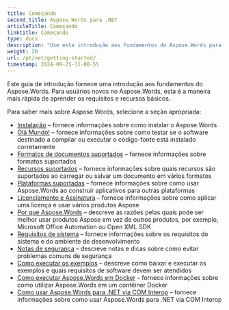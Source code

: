 ```yaml
---
title: Começando
second_title: Aspose.Words para .NET
articleTitle: Começando
linktitle: Começando
type: docs
description: "Use esta introdução aos fundamentos do Aspose.Words para .NET para começar a perceber o valor do Aspose.Words para o seu negócio."
weight: 20
url: /pt/net/getting-started/
timestamp: 2024-09-25-11-08-55
---
```


Este guia de introdução fornece uma introdução aos fundamentos do Aspose.Words. Para usuários novos no Aspose.Words, esta é a maneira mais rápida de aprender os requisitos e recursos básicos.

Para saber mais sobre Aspose.Words, selecione a seção apropriada:

- [Instalação](/words/pt/net/installation/) – fornece informações sobre como instalar o Aspose.Words
- [Olá Mundo!](/words/pt/net/hello-world/) – fornece informações sobre como testar se o software destinado a compilar ou executar o código-fonte está instalado corretamente
- [Formatos de documentos suportados](/words/pt/net/supported-document-formats/) – fornece informações sobre formatos suportados
- [Recursos suportados](/words/pt/net/features/) – fornece informações sobre quais recursos são suportados ao carregar ou salvar um documento em vários formatos
- [Plataformas suportadas](/words/net/platforms-and-interoperability/) – fornece informações sobre como usar Aspose.Words ao construir aplicativos para outras plataformas
- [Licenciamento e Assinatura](/words/pt/net/licensing/) – fornece informações sobre como aplicar uma licença e usar vários produtos Aspose
- [Por que Aspose.Words](/words/net/aspose-words-or-other-solutions/) – descreve as razões pelas quais pode ser melhor usar produtos Aspose em vez de outros produtos, por exemplo, Microsoft Office Automation ou Open XML SDK
- [Requisitos de sistema](/words/pt/net/system-requirements/) – fornece informações sobre os requisitos do sistema e do ambiente de desenvolvimento
- [Notas de segurança](/words/pt/net/security/) – descreve notas e dicas sobre como evitar problemas comuns de segurança
- [Como executar os exemplos](/words/pt/net/how-to-run-the-examples/) – descreve como baixar e executar os exemplos e quais requisitos de software devem ser atendidos
- [Como executar Aspose.Words em Docker](/words/pt/net/how-to-run-aspose-words-in-docker/) – fornece informações sobre como utilizar Aspose.Words em um contêiner Docker
- [Como usar Aspose.Words para .NET via COM Interop](/words/pt/net/how-to-use-aspose-words-via-com-interop/) – fornece informações sobre como usar Aspose.Words para .NET via COM Interop

